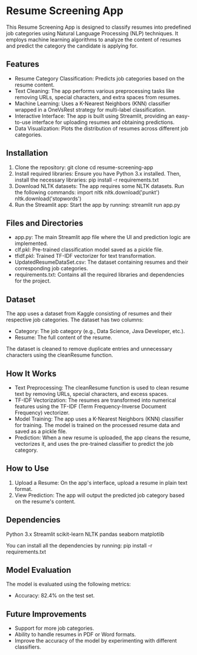 # Resume Screening App
This Resume Screening App is designed to classify resumes into predefined job categories using Natural Language Processing (NLP) techniques. It employs machine learning algorithms to analyze the content of resumes and predict the category the candidate is applying for.

## Features
- Resume Category Classification: Predicts job categories based on the resume content.
- Text Cleaning: The app performs various preprocessing tasks like removing URLs, special characters, and extra spaces from resumes.
- Machine Learning: Uses a K-Nearest Neighbors (KNN) classifier wrapped in a OneVsRest strategy for multi-label classification.
- Interactive Interface: The app is built using Streamlit, providing an easy-to-use interface for uploading resumes and obtaining predictions.
- Data Visualization: Plots the distribution of resumes across different job categories.

## Installation
1. Clone the repository:
git clone <repository-link>
cd resume-screening-app
2. Install required libraries: Ensure you have Python 3.x installed. Then, install the necessary libraries:
pip install -r requirements.txt
3. Download NLTK datasets: The app requires some NLTK datasets. Run the following commands:
import nltk
nltk.download('punkt')
nltk.download('stopwords')
4. Run the Streamlit app: Start the app by running:
streamlit run app.py

## Files and Directories
- app.py: The main Streamlit app file where the UI and prediction logic are implemented.
- clf.pkl: Pre-trained classification model saved as a pickle file.
- tfidf.pkl: Trained TF-IDF vectorizer for text transformation.
- UpdatedResumeDataSet.csv: The dataset containing resumes and their corresponding job categories.
- requirements.txt: Contains all the required libraries and dependencies for the project.

## Dataset
The app uses a dataset from Kaggle consisting of resumes and their respective job categories. The dataset has two columns:
- Category: The job category (e.g., Data Science, Java Developer, etc.).
- Resume: The full content of the resume.

The dataset is cleaned to remove duplicate entries and unnecessary characters using the cleanResume function.

## How It Works
- Text Preprocessing: The cleanResume function is used to clean resume text by removing URLs, special characters, and excess spaces.
- TF-IDF Vectorization: The resumes are transformed into numerical features using the TF-IDF (Term Frequency-Inverse Document Frequency) vectorizer.
- Model Training: The app uses a K-Nearest Neighbors (KNN) classifier for training. The model is trained on the processed resume data and saved as a pickle file.
- Prediction: When a new resume is uploaded, the app cleans the resume, vectorizes it, and uses the pre-trained classifier to predict the job category.

## How to Use
1. Upload a Resume: On the app's interface, upload a resume in plain text format.
2. View Prediction: The app will output the predicted job category based on the resume's content.

## Dependencies
Python 3.x
Streamlit
scikit-learn
NLTK
pandas
seaborn
matplotlib

You can install all the dependencies by running:
pip install -r requirements.txt

## Model Evaluation
The model is evaluated using the following metrics:
- Accuracy: 82.4% on the test set.

## Future Improvements
- Support for more job categories.
- Ability to handle resumes in PDF or Word formats.
- Improve the accuracy of the model by experimenting with different classifiers.
